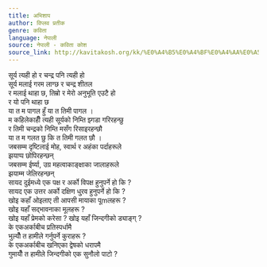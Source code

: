 ```yaml
---
title: अभिशाप
author: विप्लव प्रतीक
genre: कविता
language: नेपाली
source: नेपाली - कविता कोश
source_link: http://kavitakosh.org/kk/%E0%A4%B5%E0%A4%BF%E0%A4%AA%E0%A5%8D%E0%A4%B2%E0%A4%B5_%E0%A4%AA%E0%A5%8D%E0%A4%B0%E0%A4%A4%E0%A5%80%E0%A4%95
---
```


सूर्य त्यही हो र चन्द्र पनि त्यही हो  
सूर्य मलाई गरम लाग्छ र चन्द्र शीतल  
र मलाई थाहा छ, तिम्रो र मेरो अनुभूति एउटै हो  
र यो पनि थाहा छ  
या त म पागल हुँ या त तिमी पागल ।  
म कहिलेकाहीँ त्यही सूर्यको निम्ति झ्गडा गरिरहन्छु  
र तिमी चन्द्रको निम्ति मसँग रिसाइरहन्छौ  
या त म गलत छु कि त तिमी गलत छौ ।  
जबसम्म दृष्टिलाई मोह, स्वार्थ र अहंका पर्दाहरूले  
झयाप्प छोपिरहन्छन्  
जबसम्म ईर्ष्या, उग्र महत्वाकाङ्क्षाका जालाहरूले  
झयाम्म जेलिरहन्छन्  
सायद दुईमध्ये एक पक्ष र अर्को विपक्ष हुनुपर्ने हो कि ?  
सायद एक उत्तर अर्को दक्षिण धु्रव हुनुपर्ने हो कि ?  
खोइ कहाँ ओइलाए ती आपसी मायाका पूmलहरू ?  
खोइ यहाँ सद्भावनाका मूलहरू ?  
खोइ यहाँ प्रेमको करेसा ? खोइ यहाँ जिन्दगीको ड्याङ्ग् ?  
के एकअर्काबीच प्रतिस्पर्धामै  
भुल्यौँ त हामीले गर्नुपर्ने कुराहरू ?  
के एकअर्काबीच खनिएका द्वेषको धरापमै  
गुमायौँ त हामीले जिन्दगीको एक सुनौलो पाटो ?
